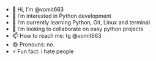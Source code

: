- 👋 Hi, I’m @vomit663
- 👀 I’m interested in Python development
- 🌱 I’m currently learning Python, Git, Linux and terminal
- 💞️ I’m looking to collaborate on easy python projects
- 📫 How to reach me: tg @vomit663
- 😄 Pronouns: no.
- ⚡ Fun fact: i hate people

<!---
vomit663/vomit663 is a ✨ special ✨ repository because its `README.md` (this file) appears on your GitHub profile.
You can click the Preview link to take a look at your changes.
--->
